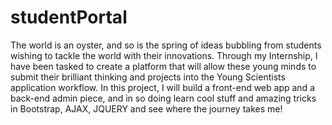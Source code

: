 # studentPortal
The world is an oyster, and so is the spring of ideas bubbling from students wishing to tackle the world with their innovations. Through my Internship, I have been tasked to create a platform that will allow these young minds to submit their brilliant thinking and projects  into the Young Scientists application workflow. In this project, I will build a front-end web app and a back-end admin piece, and in so doing learn cool stuff and amazing tricks in Bootstrap, AJAX, JQUERY and see where the journey takes me! 
